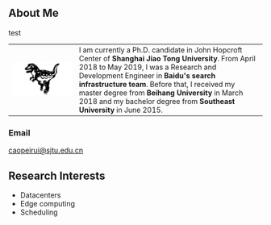 <include src="srt-resume.html"></include>


## About Me
test
<html>
    <table border="0" cellspacing="1" cellpadding="0">
        <tr>
            <td>
            <img src="./zjy_ dinosaur.jpg"/>
            </td>
            <td>
                I am currently a Ph.D. candidate in John Hopcroft Center of <b>Shanghai Jiao Tong University</b>. From April 2018 to May 2019, I was a Research and Development Engineer in <b>Baidu's search infrastructure team</b>. Before that, I received my master degree from <b>Beihang University</b> in March 2018 and my bachelor degree from <b>Southeast University</b> in June 2015. 
            </td>
        </tr>
    </table>
</html>


### Email
caopeirui@sjtu.edu.cn

## Research Interests 
- Datacenters
- Edge computing
- Scheduling


